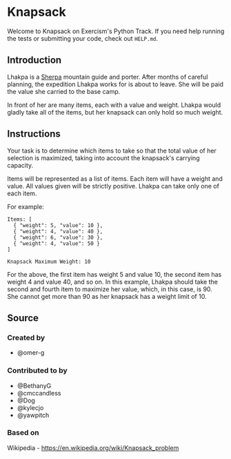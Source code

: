 # Knapsack

Welcome to Knapsack on Exercism's Python Track.
If you need help running the tests or submitting your code, check out `HELP.md`.

## Introduction

Lhakpa is a [Sherpa][sherpa] mountain guide and porter.
After months of careful planning, the expedition Lhakpa works for is about to leave.
She will be paid the value she carried to the base camp.

In front of her are many items, each with a value and weight.
Lhakpa would gladly take all of the items, but her knapsack can only hold so much weight.

[sherpa]: https://en.wikipedia.org/wiki/Sherpa_people#Mountaineering

## Instructions

Your task is to determine which items to take so that the total value of her selection is maximized, taking into account the knapsack's carrying capacity.

Items will be represented as a list of items.
Each item will have a weight and value.
All values given will be strictly positive.
Lhakpa can take only one of each item.

For example:

```text
Items: [
  { "weight": 5, "value": 10 },
  { "weight": 4, "value": 40 },
  { "weight": 6, "value": 30 },
  { "weight": 4, "value": 50 }
]

Knapsack Maximum Weight: 10
```

For the above, the first item has weight 5 and value 10, the second item has weight 4 and value 40, and so on.
In this example, Lhakpa should take the second and fourth item to maximize her value, which, in this case, is 90.
She cannot get more than 90 as her knapsack has a weight limit of 10.

## Source

### Created by

- @omer-g

### Contributed to by

- @BethanyG
- @cmccandless
- @Dog
- @kylecjo
- @yawpitch

### Based on

Wikipedia - https://en.wikipedia.org/wiki/Knapsack_problem